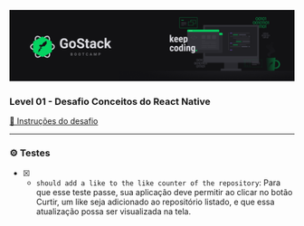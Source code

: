 ![GoStack Bootcamp][logo]

### Level 01 - Desafio Conceitos do React Native

[📑 Instruções do desafio][challenge]

---

### ⚙ Testes

- [x] - `should add a like to the like counter of the repository`: Para que esse teste passe, sua aplicação deve permitir ao clicar no botão Curtir, um like seja adicionado ao repositório listado, e que essa atualização possa ser visualizada na tela.

[logo]: https://github.com/leonardosposina/gostack13-lv01-d01/blob/master/docs/gostack-bootcamp.png?raw=true
[challenge]:https://github.com/rocketseat-education/bootcamp-gostack-desafios/tree/master/desafio-conceitos-react-native